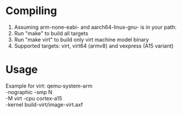Compiling
=========

1. Assuming arm-none-eabi- and aarch64-linux-gnu- is in your path:
2. Run "make" to build all targets
3. Run "make virt" to build only virt machine model binary
4. Supported targets: virt, virt64 (armv8) and vexpress (A15 variant)

Usage
=====

Example for virt: qemu-system-arm \
			-nographic -smp N\
			-M virt -cpu cortex-a15 \
			-kernel build-virt/image-virt.axf

